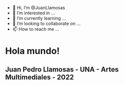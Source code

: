 - 👋 Hi, I’m @JuanLlamosas
- 👀 I’m interested in ...
- 🌱 I’m currently learning ...
- 💞️ I’m looking to collaborate on ...
- 📫 How to reach me ...

# Hola mundo!

## Juan Pedro Llamosas - UNA - Artes Multimediales - 2022

<!---
JuanLlamosas/JuanLlamosas is a ✨ special ✨ repository because its `README.md` (this file) appears on your GitHub profile.
You can click the Preview link to take a look at your changes.
--->
